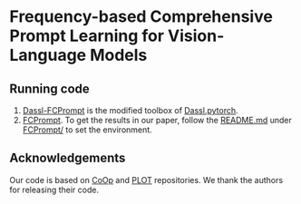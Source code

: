 # Frequency-based Comprehensive Prompt Learning for Vision-Language Models 

## Running code
1. [Dassl-FCPrompt](Dassl-FCPrompt/) is the modified toolbox of [Dassl.pytorch](https://github.com/KaiyangZhou/Dassl.pytorch).
2. [FCPrompt](FCPrompt/). To get the results in our paper, follow the [README.md](FCPrompt/README.md) under [FCPrompt/](FCPrompt/) to set the environment.

## Acknowledgements
Our code is based on [CoOp](https://github.com/KaiyangZhou/CoOp) and [PLOT](https://github.com/CHENGY12/PLOT) repositories. We thank the authors for releasing their code.